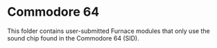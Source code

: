 # Commodore 64
This folder contains user-submitted Furnace modules that only use the sound chip found in the Commodore 64 (SID).
